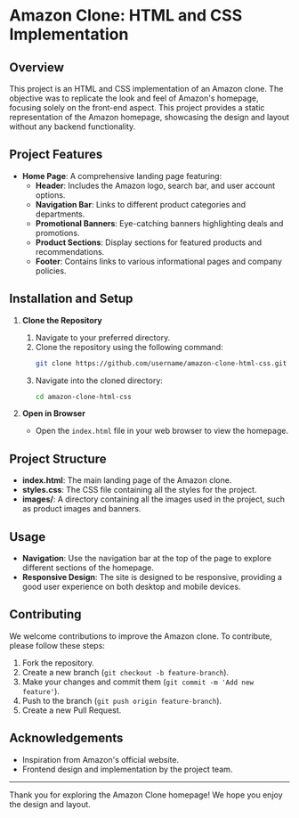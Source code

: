 # Amazon Clone: HTML and CSS Implementation

## Overview

This project is an HTML and CSS implementation of an Amazon clone. The objective was to replicate the look and feel of Amazon's homepage, focusing solely on the front-end aspect. This project provides a static representation of the Amazon homepage, showcasing the design and layout without any backend functionality.


## Project Features

- **Home Page**: A comprehensive landing page featuring:
  - **Header**: Includes the Amazon logo, search bar, and user account options.
  - **Navigation Bar**: Links to different product categories and departments.
  - **Promotional Banners**: Eye-catching banners highlighting deals and promotions.
  - **Product Sections**: Display sections for featured products and recommendations.
  - **Footer**: Contains links to various informational pages and company policies.


## Installation and Setup

1. **Clone the Repository**
   1. Navigate to your preferred directory.
   2. Clone the repository using the following command:
      ```bash
      git clone https://github.com/username/amazon-clone-html-css.git
      ```
   3. Navigate into the cloned directory:
      ```bash
      cd amazon-clone-html-css
      ```

2. **Open in Browser**
   - Open the `index.html` file in your web browser to view the homepage.


## Project Structure

- **index.html**: The main landing page of the Amazon clone.
- **styles.css**: The CSS file containing all the styles for the project.
- **images/**: A directory containing all the images used in the project, such as product images and banners.


## Usage

- **Navigation**: Use the navigation bar at the top of the page to explore different sections of the homepage.
- **Responsive Design**: The site is designed to be responsive, providing a good user experience on both desktop and mobile devices.


## Contributing

We welcome contributions to improve the Amazon clone. To contribute, please follow these steps:

1. Fork the repository.
2. Create a new branch (`git checkout -b feature-branch`).
3. Make your changes and commit them (`git commit -m 'Add new feature'`).
4. Push to the branch (`git push origin feature-branch`).
5. Create a new Pull Request.


## Acknowledgements

- Inspiration from Amazon's official website.
- Frontend design and implementation by the project team.


---

Thank you for exploring the Amazon Clone homepage! We hope you enjoy the design and layout.
